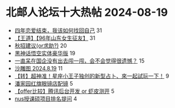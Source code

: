 # 北邮人论坛十大热帖 2024-08-19

- [四年恋爱结束，我该如何找回自己](https://bbs.byr.cn/article/Feeling/3208906) 31
- [【王道】【96年山东女生征友】](https://bbs.byr.cn/article/Friends/2055413) 31
- [秋招建议(or求助?)](https://bbs.byr.cn/article/Talking/6424378) 20
- [黑神话悟空实体豪华版](https://bbs.byr.cn/article/Picture/3367027) 19
- [一直呆在国企没有出去闯一闯，会不会觉得很遗憾？](https://bbs.byr.cn/article/WorkLife/1218494) 15
- [沙雕图 2024.8.19](https://bbs.byr.cn/article/Joke/732013) 11
- [【转】超神准！星座小王子独创的新型占卜、來一起試玩一下！](https://bbs.byr.cn/article/Constellations/326533) 9
- [潘家园红旗眼镜店配镜](https://bbs.byr.cn/article/Health/232845) 5
- [【offer比较】腾讯后台开发  or  虾皮测开](https://bbs.byr.cn/article/Job/2215290) 5
- [nus授课硕项目排名提问](https://bbs.byr.cn/article/GoAbroad/398441) 4


